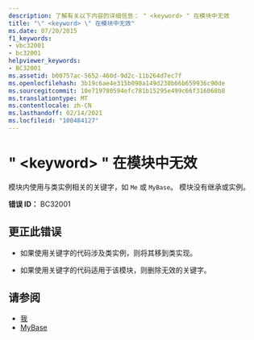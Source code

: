 ```yaml
---
description: 了解有关以下内容的详细信息： " <keyword> " 在模块中无效
title: "\" <keyword> \" 在模块中无效"
ms.date: 07/20/2015
f1_keywords:
- vbc32001
- bc32001
helpviewer_keywords:
- BC32001
ms.assetid: b00757ac-5652-460d-9d2c-11b264d7ec7f
ms.openlocfilehash: 3b19c6ae4e315b090a149d230b66b659936c90de
ms.sourcegitcommit: 10e719780594efc781b15295e499c66f316068b8
ms.translationtype: MT
ms.contentlocale: zh-CN
ms.lasthandoff: 02/14/2021
ms.locfileid: "100484127"
---
```

# <a name="keyword-is-not-valid-within-a-module"></a>" \<keyword> " 在模块中无效

模块内使用与类实例相关的关键字，如 `Me` 或 `MyBase`。 模块没有继承或实例。  
  
 **错误 ID：** BC32001  
  
## <a name="to-correct-this-error"></a>更正此错误  
  
- 如果使用关键字的代码涉及类实例，则将其移到类实现。  
  
- 如果使用关键字的代码适用于该模块，则删除无效的关键字。  
  
## <a name="see-also"></a>请参阅

- [我](../programming-guide/program-structure/me-my-mybase-and-myclass.md#me)
- [MyBase](../programming-guide/program-structure/me-my-mybase-and-myclass.md#mybase)
